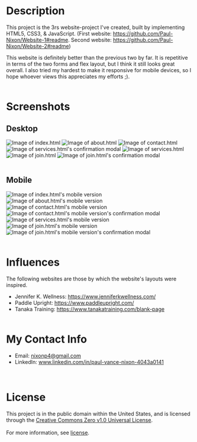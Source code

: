 # Description
This project is the 3rs website-project I've created, built by implementing HTML5, CSS3, & JavaScript. (First website: https://github.com/Paul-Nixon/Website-1#readme. Second website: https://github.com/Paul-Nixon/Website-2#readme)

This website is definitely better than the previous two by far. It is repetitive in terms of the two forms and flex layout, but I think it still looks great overall. I also tried my hardest to make it responsive for mobile devices, so I hope whoever views this appreciates my efforts ;).<br></br>

# **Screenshots**
## **Desktop**
![Image of index.html](https://user-images.githubusercontent.com/42850145/118568657-ed79c280-b73d-11eb-97b3-48da29a5c1cf.png)
![Image of about.html](https://user-images.githubusercontent.com/42850145/118568796-303b9a80-b73e-11eb-9424-65931536693e.png)
![Image of contact.html](https://user-images.githubusercontent.com/42850145/118568929-785abd00-b73e-11eb-9e16-77002eb11d40.png)
![Image of services.html's confirmation modal](https://user-images.githubusercontent.com/42850145/118569151-f3bc6e80-b73e-11eb-9408-35a53ee4e848.png)
![Image of services.html](https://user-images.githubusercontent.com/42850145/118569025-adffa600-b73e-11eb-9c96-d1508f2dc6c5.png)
![Image of join.html](https://user-images.githubusercontent.com/42850145/118569528-b99f9c80-b73f-11eb-830c-8f92026f3306.png)
![Image of join.html's confirmation modal](https://user-images.githubusercontent.com/42850145/118569681-fec3ce80-b73f-11eb-9b9c-a8d801014dcd.png)<br></br>

## **Mobile**
![Image of index.html's mobile version](https://user-images.githubusercontent.com/42850145/118569908-8a3d5f80-b740-11eb-95ea-11d50bef996c.png)
![Image of about.html's mobile version](https://user-images.githubusercontent.com/42850145/118569998-c7095680-b740-11eb-8d47-f3e7f0b3be6d.png)
![Image of contact.html's mobile version](https://user-images.githubusercontent.com/42850145/118570174-354e1900-b741-11eb-8792-13973ff8ba11.png)
![Image of contact.html's mobile version's confirmation modal](https://user-images.githubusercontent.com/42850145/118570583-169c5200-b742-11eb-9889-56c9d42de57b.png)
![Image of services.html's mobile version](https://user-images.githubusercontent.com/42850145/118570690-45b2c380-b742-11eb-96fb-89769c375ee4.png)
![Image of join.html's mobile version](https://user-images.githubusercontent.com/42850145/118570830-92969a00-b742-11eb-8df1-74d6f21ea4d0.png)
![Image of join.html's mobile version's confirmation modal](https://user-images.githubusercontent.com/42850145/118571041-e903d880-b742-11eb-96f2-a78f7e167e3f.png)<br></br>

# **Influences**
The following websites are those by which the website's layouts were inspired.<br>
* Jennifer K. Wellness: https://www.jenniferkwellness.com/
* Paddle Upright: https://www.paddleupright.com/
* Tanaka Training: https://www.tanakatraining.com/blank-page
<br></br>

# **My Contact Info**
* Email: nixonp4@gmail.com
* LinkedIn: www.linkedin.com/in/paul-vance-nixon-4043a0141  
<br>

# **License**
This project is in the public domain within the United States, and is licensed through the [Creative Commons Zero v1.0 Universal License](https://creativecommons.org/publicdomain/zero/1.0/).<br></br>
For more information, see [license](https://github.com/Paul-Nixon/Website-3/blob/main/LICENSE).